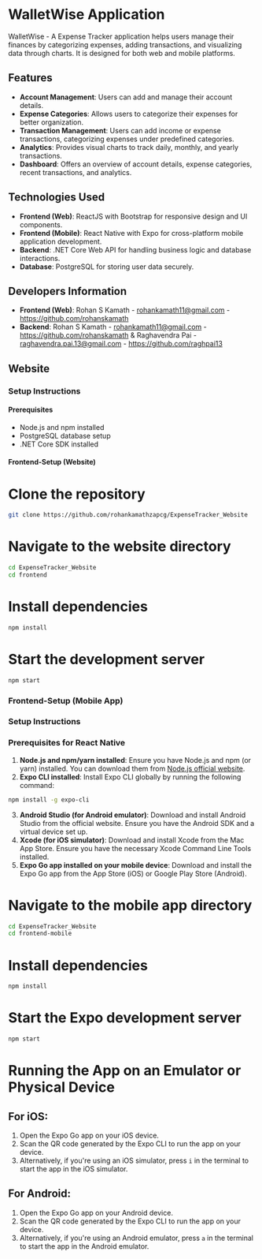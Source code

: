 # WalletWise Application
WalletWise - A Expense Tracker application helps users manage their finances by categorizing expenses, adding transactions, and visualizing data through charts. It is designed for both web and mobile platforms.

## Features
- **Account Management**: Users can add and manage their account details.
- **Expense Categories**: Allows users to categorize their expenses for better organization.
- **Transaction Management**: Users can add income or expense transactions, categorizing expenses under predefined categories.
- **Analytics**: Provides visual charts to track daily, monthly, and yearly transactions.
- **Dashboard**: Offers an overview of account details, expense categories, recent transactions, and analytics.

## Technologies Used
- **Frontend (Web)**: ReactJS with Bootstrap for responsive design and UI components.
- **Frontend (Mobile)**: React Native with Expo for cross-platform mobile application development.
- **Backend**: .NET Core Web API for handling business logic and database interactions.
- **Database**: PostgreSQL for storing user data securely.

## Developers Information
- **Frontend (Web)**: Rohan S Kamath - rohankamath11@gmail.com - https://github.com/rohanskamath
- **Backend**: Rohan S Kamath - rohankamath11@gmail.com - https://github.com/rohanskamath & Raghavendra Pai - raghavendra.pai.13@gmail.com - https://github.com/raghpai13


## Website

### Setup Instructions

#### Prerequisites
- Node.js and npm installed
- PostgreSQL database setup
- .NET Core SDK installed

#### Frontend-Setup (Website)

# Clone the repository
```bash
git clone https://github.com/rohankamathzapcg/ExpenseTracker_Website
```
# Navigate to the website directory
```bash
cd ExpenseTracker_Website
cd frontend
```
# Install dependencies
```bash
npm install
```
# Start the development server
```bash
npm start
```
### Frontend-Setup (Mobile App)

### Setup Instructions

### Prerequisites for React Native
1. **Node.js and npm/yarn installed**: Ensure you have Node.js and npm (or yarn) installed. You can download them from [Node.js official website](https://nodejs.org/). 
2. **Expo CLI installed**: Install Expo CLI globally by running the following command:    

```bash 
npm install -g expo-cli
```
3. **Android Studio (for Android emulator)**: Download and install Android Studio from the official website. Ensure you have the Android SDK and a virtual device set up.
4. **Xcode (for iOS simulator)**: Download and install Xcode from the Mac App Store. Ensure you have the necessary Xcode Command Line Tools installed.
5. **Expo Go app installed on your mobile device**: Download and install the Expo Go app from the App Store (iOS) or Google Play Store (Android).

# Navigate to the mobile app directory
```bash 
cd ExpenseTracker_Website
cd frontend-mobile
```

# Install dependencies
```bash
npm install
```

# Start the Expo development server
```bash
npm start
```
# Running the App on an Emulator or Physical Device
 
## For iOS:
1. Open the Expo Go app on your iOS device.
2. Scan the QR code generated by the Expo CLI to run the app on your device.
3. Alternatively, if you're using an iOS simulator, press `i` in the terminal to start the app in the iOS simulator.
 
## For Android:
1. Open the Expo Go app on your Android device.
2. Scan the QR code generated by the Expo CLI to run the app on your device.
3. Alternatively, if you're using an Android emulator, press `a` in the terminal to start the app in the Android emulator.
